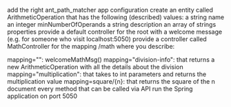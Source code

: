 
add the right ant_path_matcher app configuration
create an entity called ArithmeticOperation that has the following (described) values:
a string name
an integer minNumberOfOperands
a string description
an array of strings properties
provide a default controller for the root with a welcome message (e.g. for someone who visit localhost:5050)
provide a controller called MathController for the mapping /math where you describe:

mapping="": welcomeMathMsg()
mapping="division-info": that returns a new ArithmeticOperation with all the details about the division
mapping="multiplication": that takes to int parameters and returns the multiplication value
mapping=square/{n}: that returns the square of the n
document every method that can be called via API
run the Spring application on port 5050
